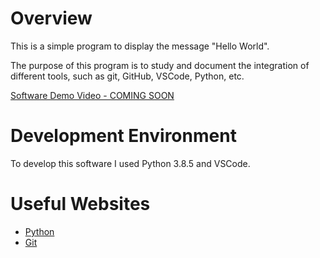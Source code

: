 # Overview
This is a simple program to display the message "Hello World".

The purpose of this program is to study and document the integration of different tools, such as git, GitHub, VSCode, Python, etc. 


[Software Demo Video - COMING SOON](...)

# Development Environment

To develop this software I used Python 3.8.5 and VSCode.

# Useful Websites

* [Python](https://www.python.org)
* [Git](https://git-scm.com/)
